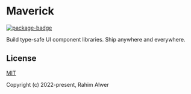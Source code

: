 # Maverick

[![package-badge]][package]

Build type-safe UI component libraries. Ship anywhere and everywhere.

## License

[MIT](./LICENSE)

Copyright (c) 2022-present, Rahim Alwer

[package]: https://www.npmjs.com/package/@maverick-js/core
[package-badge]: https://img.shields.io/npm/v/@maverick-js/core/latest

